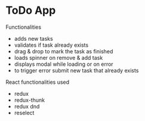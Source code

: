 # ToDo App

Functionalities
* adds new tasks
* validates if task already exists
* drag & drop to mark the task as finished
* loads spinner on remove & add task
* displays modal while loading or on error
* to trigger error submit new task that already exists

React functionalities used
* redux
* redux-thunk
* redux dnd
* reselect